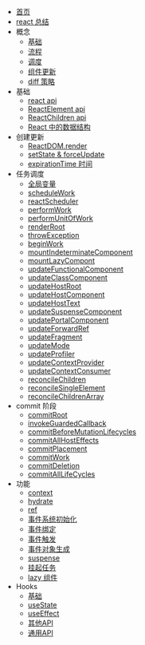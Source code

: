 * [首页]()
* [react 总结](/ILoveDevelop/react/index)
* 概念 
    * [基础](/ILoveDevelop/react/principle/base)
    * [流程](/ILoveDevelop/react/principle/renderProcess)
    * [调度](/ILoveDevelop/react/principle/schedulingPrinciple)
    * [组件更新](/ILoveDevelop/react/principle/componentUpdate)
    * [diff 策略](/ILoveDevelop/react/principle/commpontDiff)
* 基础
    * [react api](/ILoveDevelop/react/basic/reactApi)
    * [ReactElement api](/ILoveDevelop/react/basic/reactElement)
    * [ReactChildren api](/ILoveDevelop/react/basic/reactChildren)
    * [React 中的数据结构](/ILoveDevelop/react/basic/reactFiber)
* 创建更新
    * [ReactDOM.render](/ILoveDevelop/react/createUpdate/reactDomRender)
    * [setState & forceUpdate](/ILoveDevelop/react/createUpdate/setStateForceUpdate)
    * [expirationTime 时间](/ILoveDevelop/react/createUpdate/expirationTime)
* 任务调度
    * [全局变量](/ILoveDevelop/react/taskScheduling/globalVariable)
    * [scheduleWork](/ILoveDevelop/react/taskScheduling/scheduleWork)
    * [reactScheduler](/ILoveDevelop/react/taskScheduling/reactScheduler)
    * [performWork](/ILoveDevelop/react/taskScheduling/performWork)
    * [performUnitOfWork](/ILoveDevelop/react/taskScheduling/performUnitOfWork)
    * [renderRoot](/ILoveDevelop/react/taskScheduling/renderRoot)
    * [throwException](/ILoveDevelop/react/taskScheduling/throwException)
    * [beginWork](/ILoveDevelop/react/taskScheduling/beginWork)
    * [mountIndeterminateComponent](/ILoveDevelop/react/taskScheduling/mountIndeterminateComponent)
    * [mountLazyCompont](/ILoveDevelop/react/taskScheduling/mountLazyCompont)
    * [updateFunctionalComponent](/ILoveDevelop/react/taskScheduling/updateFunctionalComponent)
    * [updateClassComponent](/ILoveDevelop/react/taskScheduling/updateClassComponent)
    * [updateHostRoot](/ILoveDevelop/react/taskScheduling/updateHostRoot)
    * [updateHostComponent](/ILoveDevelop/react/taskScheduling/updateHostComponent)
    * [updateHostText](/ILoveDevelop/react/taskScheduling/updateHostText)
    * [updateSuspenseComponent](/ILoveDevelop/react/taskScheduling/updateSuspenseComponent)
    * [updatePortalComponent](/ILoveDevelop/react/taskScheduling/updatePortalComponent)
    * [updateForwardRef](/ILoveDevelop/react/taskScheduling/updateForwardRef)
    * [updateFragment](/ILoveDevelop/react/taskScheduling/updateFragment)
    * [updateMode](/ILoveDevelop/react/taskScheduling/updateMode)
    * [updateProfiler](/ILoveDevelop/react/taskScheduling/updateProfiler)
    * [updateContextProvider](/ILoveDevelop/react/taskScheduling/updateContextProvider)
    * [updateContextConsumer](/ILoveDevelop/react/taskScheduling/updateContextConsumer)
    * [reconcileChildren](/ILoveDevelop/react/taskScheduling/reconcileChildren)
    * [reconcileSingleElement](/ILoveDevelop/react/taskScheduling/reconcileSingleElement)
    * [reconcileChildrenArray](/ILoveDevelop/react/taskScheduling/reconcileChildrenArray)
* commit 阶段 
    * [commitRoot](/ILoveDevelop/react/commit/commitRoot)
    * [invokeGuardedCallback](/ILoveDevelop/react/commit/invokeGuardedCallback)
    * [commitBeforeMutationLifecycles](/ILoveDevelop/react/commit/commitBeforeMutationLifecycles)
    * [commitAllHostEffects](/ILoveDevelop/react/commit/commitAllHostEffects)
    * [commitPlacement](/ILoveDevelop/react/commit/commitPlacement)
    * [commitWork](/ILoveDevelop/react/commit/commitWork)
    * [commitDeletion](/ILoveDevelop/react/commit/commitDeletion)
    * [commitAllLifeCycles](/ILoveDevelop/react/commit/commitAllLifeCycles)
* 功能
    * [context](/ILoveDevelop/react/features/context)
    * [hydrate](/ILoveDevelop/react/features/hydrate)
    * [ref](/ILoveDevelop/react/features/ref)
    * [事件系统初始化](/ILoveDevelop/react/features/evenInit)
    * [事件绑定](/ILoveDevelop/react/features/eventBind)
    * [事件触发](/ILoveDevelop/react/features/eventDispath)
    * [事件对象生成](/ILoveDevelop/react/features/eventCreateEventObject)
    * [suspense](/ILoveDevelop/react/features/suspense)
    * [挂起任务](/ILoveDevelop/react/features/suspenseWork)
    * [lazy 组件](/ILoveDevelop/react/features/suspenseLazy)
* Hooks 
    * [基础](/ILoveDevelop/react/hooks/start)
    * [useState](/ILoveDevelop/react/hooks/useState)
    * [useEffect](/ILoveDevelop/react/hooks/useEffect)
    * [其他API](/ILoveDevelop/react/hooks/hooksOther)
    * [通用API](/ILoveDevelop/react/hooks/hooksCommon)